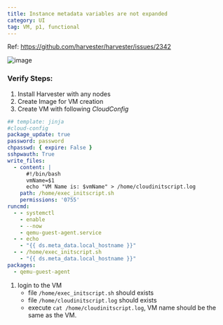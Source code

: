 ```yaml
---
title: Instance metadata variables are not expanded
category: UI
tag: VM, p1, functional
---
```

Ref: https://github.com/harvester/harvester/issues/2342

![image](https://user-images.githubusercontent.com/5169694/177121301-f30bf8ec-0a70-4549-b11b-895161ee30ad.png)


### Verify Steps:
1. Install Harvester with any nodes
1. Create Image for VM creation
1. Create VM with following _CloudConfig_
```yaml
## template: jinja
#cloud-config
package_update: true
password: password
chpasswd: { expire: False }
sshpwauth: True
write_files:
  - content: |
      #!/bin/bash
      vmName=$1
      echo "VM Name is: $vmName" > /home/cloudinitscript.log
    path: /home/exec_initscript.sh
    permissions: '0755'
runcmd:
  - - systemctl
    - enable
    - --now
    - qemu-guest-agent.service
  - - echo
    - "{{ ds.meta_data.local_hostname }}"
  - - /home/exec_initscript.sh
    - "{{ ds.meta_data.local_hostname }}"
packages:
  - qemu-guest-agent
```

1. login to the VM
    - file `/home/exec_initscript.sh` should exists
    - file `/home/cloudinitscript.log` should exists
    - execute `cat /home/cloudinitscript.log`, VM name should be the same as the VM.
